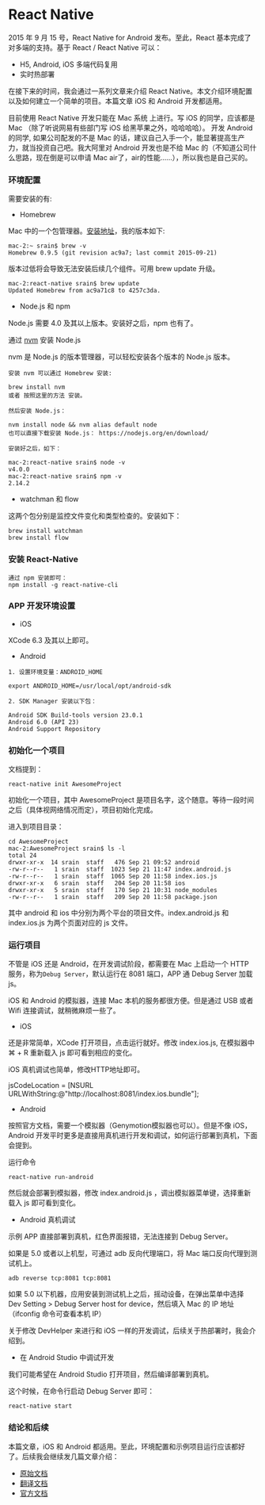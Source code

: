React Native
===

2015 年 9 月 15 号，React Native for Android 发布。至此，React 基本完成了对多端的支持。基于 React / React Native 可以：

- H5, Android, iOS 多端代码复用
- 实时热部署

在接下来的时间，我会通过一系列文章来介绍 React Native。本文介绍环境配置以及如何建立一个简单的项目。本篇文章 iOS 和 Android 开发都适用。

目前使用 React Native 开发只能在 Mac 系统 上进行。写 iOS 的同学，应该都是 Mac （除了听说网易有些部门写 iOS 给黑苹果之外，哈哈哈哈）。 开发 Android 的同学, 如果公司配发的不是 Mac 的话，建议自己入手一个，能显著提高生产力，就当投资自己吧。我大阿里对 Android 开发也是不给 Mac 的（不知道公司什么思路，现在倒是可以申请 Mac air了，air的性能……），所以我也是自己买的。

### 环境配置

需要安装的有:

- Homebrew

Mac 中的一个包管理器。[安装地址](http://brew.sh/)，我的版本如下:

```
mac-2:~ srain$ brew -v
Homebrew 0.9.5 (git revision ac9a7; last commit 2015-09-21)
```

版本过低将会导致无法安装后续几个组件。可用 brew update 升级。

```
mac-2:react-native srain$ brew update
Updated Homebrew from ac9a71c8 to 4257c3da.
```

- Node.js 和 npm

Node.js 需要 4.0 及其以上版本。安装好之后，npm 也有了。

通过 [nvm](https://github.com/creationix/nvm#installation) 安装 Node.js

nvm 是 Node.js 的版本管理器，可以轻松安装各个版本的 Node.js 版本。
```
安装 nvm 可以通过 Homebrew 安装:

brew install nvm
或者 按照这里的方法 安装。

然后安装 Node.js：

nvm install node && nvm alias default node
也可以直接下载安装 Node.js： https://nodejs.org/en/download/

安装好之后，如下：

mac-2:react-native srain$ node -v
v4.0.0
mac-2:react-native srain$ npm -v
2.14.2
```

- watchman 和 flow

这两个包分别是监控文件变化和类型检查的。安装如下：
```
brew install watchman
brew install flow
```

### 安装 React-Native

```
通过 npm 安装即可：
npm install -g react-native-cli
```

### APP 开发环境设置

- iOS

XCode 6.3 及其以上即可。

- Android

```
1. 设置环境变量：ANDROID_HOME

export ANDROID_HOME=/usr/local/opt/android-sdk

2. SDK Manager 安装以下包：

Android SDK Build-tools version 23.0.1
Android 6.0 (API 23)
Android Support Repository
```

### 初始化一个项目

文档提到：
```
react-native init AwesomeProject
```

初始化一个项目，其中 AwesomeProject 是项目名字，这个随意。等待一段时间之后（具体视网络情况而定），项目初始化完成。

进入到项目目录：

```
cd AwesomeProject
mac-2:AwesomeProject srain$ ls -l
total 24
drwxr-xr-x  14 srain  staff   476 Sep 21 09:52 android
-rw-r--r--   1 srain  staff  1023 Sep 21 11:47 index.android.js
-rw-r--r--   1 srain  staff  1065 Sep 20 11:58 index.ios.js
drwxr-xr-x   6 srain  staff   204 Sep 20 11:58 ios
drwxr-xr-x   5 srain  staff   170 Sep 21 10:31 node_modules
-rw-r--r--   1 srain  staff   209 Sep 20 11:58 package.json
```

其中 android 和 ios 中分别为两个平台的项目文件。index.android.js 和 index.ios.js 为两个页面对应的 js 文件。

### 运行项目

不管是 iOS 还是 Android，在开发调试阶段，都需要在 Mac 上启动一个 HTTP 服务，称为`Debug Server`，默认运行在 8081 端口，APP 通 Debug Server 加载 js。

iOS 和 Android 的模拟器，连接 Mac 本机的服务都很方便。但是通过 USB 或者 Wifi 连接调试，就稍微麻烦一些了。

- iOS

还是非常简单，XCode 打开项目，点击运行就好。修改 index.ios.js, 在模拟器中 ⌘ + R 重新载入 js 即可看到相应的变化。

iOS 真机调试也简单，修改HTTP地址即可。

jsCodeLocation = [NSURL URLWithString:@"http://localhost:8081/index.ios.bundle"];

- Android

按照官方文档，需要一个模拟器（Genymotion模拟器也可以）。但是不像 iOS，Android 开发平时更多是直接用真机进行开发和调试，如何运行部署到真机，下面会提到。

运行命令

```
react-native run-android
```

然后就会部署到模拟器，修改 index.android.js ，调出模拟器菜单键，选择重新载入 js 即可看到变化。

- Android 真机调试

示例 APP 直接部署到真机，红色界面报错，无法连接到 Debug Server。

如果是 5.0 或者以上机型，可通过 adb 反向代理端口，将 Mac 端口反向代理到测试机上。

```
adb reverse tcp:8081 tcp:8081
```

如果 5.0 以下机器，应用安装到测试机上之后，摇动设备，在弹出菜单中选择 Dev Setting > Debug Server host for device，然后填入 Mac 的 IP 地址（ifconfig 命令可查看本机 IP）

关于修改 DevHelper 来进行和 iOS 一样的开发调试，后续关于热部署时，我会介绍到。

- 在 Android Studio 中调试开发

我们可能希望在 Android Studio 打开项目，然后编译部署到真机。

这个时候，在命令行启动 Debug Server 即可：

```
react-native start
```

### 结论和后续

本篇文章，iOS 和 Android 都适用。至此，环境配置和示例项目运行应该都好了。后续我会继续发几篇文章介绍：

- [原始文档](https://github.com/liaohuqiu/liaohuqiu.github.io/edit/docs/_posts/blog/2015/2015-09-23-react-native-1.cn.md)
- [翻译文档](http://www.liaohuqiu.net/cn/posts/react-native-1/)
- [官方文档](https://facebook.github.io/react-native/docs/getting-started.html#content)
